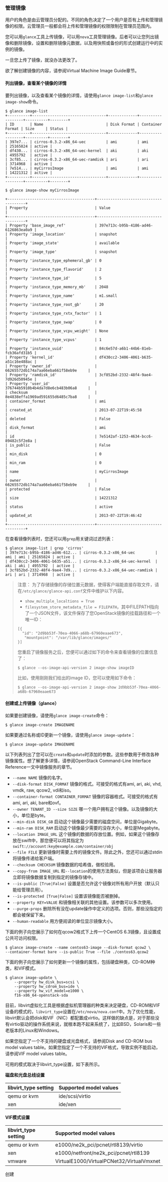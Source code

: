 ### 管理镜像

用户的角色是由云管理员分配的。不同的角色决定了一个用户是否有上传和管理镜像的权限。云管理员一般都会将上传和管理镜像的权限限制在管理员范围内。

您可以用```glance```工具上传镜像，可以用```nova```工具管理镜像。后者可以让您列出镜像和删除镜像，设置和删除镜像元数据，以及用快照或备份的形式创建运行中的实例的镜像。

一旦您上传了镜像，就没办法更改了。

欲了解创建镜像的内容，请参阅Virtual Machine Image Guide章节。

#### 列出镜像，查看某个镜像的详情

要列出镜像，以及查看某个镜像的详情，请使用```glance image-list```和```glance image-show```命令。

```
$ glance image-list
+----------+---------------------------------+-------------+------------------+----------+--------+
| ID       | Name                            | Disk Format | Container Format | Size     | Status |
+----------+---------------------------------+-------------+------------------+----------+--------+
| 397e7... | cirros-0.3.2-x86_64-uec         | ami         | ami              | 25165824 | active |
| df430... | cirros-0.3.2-x86_64-uec-kernel  | aki         | aki              | 4955792  | active |
| 3cf85... | cirros-0.3.2-x86_64-uec-ramdisk | ari         | ari              | 3714968  | active |
| 7e514... | myCirrosImage                   | ami         | ami              | 14221312 | active |
+----------+---------------------------------+-------------+------------------+----------+--------+
```

```
$ glance image-show myCirrosImage

+---------------------------------------+--------------------------------------+
| Property                              | Value                                |
+---------------------------------------+--------------------------------------+
| Property 'base_image_ref'             | 397e713c-b95b-4186-ad46-6126863ea0a9 |
| Property 'image_location'             | snapshot                             |
| Property 'image_state'                | available                            |
| Property 'image_type'                 | snapshot                             |
| Property 'instance_type_ephemeral_gb' | 0                                    |
| Property 'instance_type_flavorid'     | 2                                    |
| Property 'instance_type_id'           | 5                                    |
| Property 'instance_type_memory_mb'    | 2048                                 |
| Property 'instance_type_name'         | m1.small                             |
| Property 'instance_type_root_gb'      | 20                                   |
| Property 'instance_type_rxtx_factor'  | 1                                    |
| Property 'instance_type_swap'         | 0                                    |
| Property 'instance_type_vcpu_weight'  | None                                 |
| Property 'instance_type_vcpus'        | 1                                    |
| Property 'instance_uuid'              | 84c6e57d-a6b1-44b6-81eb-fcb36afd31b5 |
| Property 'kernel_id'                  | df430cc2-3406-4061-b635-a51c16e488ac |
| Property 'owner_id'                   | 66265572db174a7aa66eba661f58eb9e     |
| Property 'ramdisk_id'                 | 3cf852bd-2332-48f4-9ae4-7d926d50945e |
| Property 'user_id'                    | 376744b5910b4b4da7d8e6cb483b06a8     |
| checksum                              | 8e4838effa1969ad591655d6485c7ba8     |
| container_format                      | ami                                  |
| created_at                            | 2013-07-22T19:45:58                  |
| deleted                               | False                                |
| disk_format                           | ami                                  |
| id                                    | 7e5142af-1253-4634-bcc6-89482c5f2e8a |
| is_public                             | False                                |
| min_disk                              | 0                                    |
| min_ram                               | 0                                    |
| name                                  | myCirrosImage                        |
| owner                                 | 66265572db174a7aa66eba661f58eb9e     |
| protected                             | False                                |
| size                                  | 14221312                             |
| status                                | active                               |
| updated_at                            | 2013-07-22T19:46:42                  |
+---------------------------------------+--------------------------------------+
```

在查看镜像列表时，您还可以用```grep```用关键词过滤列表：

```
$ glance image-list | grep 'cirros'
| 397e713c-b95b-4186-ad46-612... | cirros-0.3.2-x86_64-uec         | ami | ami | 25165824 | active |
| df430cc2-3406-4061-b635-a51... | cirros-0.3.2-x86_64-uec-kernel  | aki | aki | 4955792  | active |
| 3cf852bd-2332-48f4-9ae4-7d9... | cirros-0.3.2-x86_64-uec-ramdisk | ari | ari | 3714968  | active |
```

>注意：
>为了存储镜像的存储位置元数据，使得客户端能直接存取文件，请在```/etc/glance/glance-api.conf```文件中维护以下内容。	
> - ```show_multiple_localtions = True```
> - ```filesystem_store_metadata_file = FILEPATH```，其中FILEPATH指向了一个JSON文件，该文件保存了您OpenStack镜像的挂载路径和一个唯一ID：
>```
>[{
>	"id": "2d9bb53f-70ea-4066-a68b-67960eaae673",
>    "mountpoint": "/var/lib/glance/images/"
>}]
>```
>您重启了镜像服务之后，您便可以通过如下的命令来查看镜像的位置信息了：
>```
>$ glance --os-image-api-version 2 image-show imageID
>```
>比如，使用刚刚我们给出的image ID，您可以使用如下命令：
>```
>$ glance --os-image-api-version 2 image-show 2d9bb53f-70ea-4066-a68b-67960eaae673
>```

#### 创建或上传镜像（glance）

如果要创建镜像，请使用```glance image-create```命令：

```
$ glance image-create IMAGENAME
```

如果要通过名称或ID更新一个镜像，请使用```glance image-update```：

```
$ glance image-update IMAGENAME
```

以下列表列出了您可以在```create```和```update```时添加的参数。这些参数用于修改各种镜像属性。想了解更多详情，请参阅OpenStack Command-Line Interface Reference一文中镜像服务的章节。

- ```--name NAME```
	镜像的名字。
- ```--disk-format DISK_FORMAT```
	镜像的格式。可接受的格式有ami, ari, aki, vhd, vmdk, raw, qcow2, vdi和iso。
- ```--container-format CONTAINER_FORMAT```
	镜像的容器格式。可接受的格式有ami, ari, aki, bare和ovf。
- ```--owner TENANT_ID --size SIZE```
	哪一个用户拥有这个镜像。以及镜像的大小，单位是byte。
- ```--min-disk DISK_GB```
	启动这个镜像最少需要的磁盘空间，单位是Gigabyte。
- ```--min-ram DISK_RAM```
	启动这个镜像最少需要的没存大小，单位是Megabyte。
- ```--location IMAGE_URL```
	这个镜像的数据的存放位置。例如，如果这个镜像存放在swift中，那您便可以将其指定为```swift://account:key@example.com/container/obj```
- ```--file FILE```
	更新镜像时需要上传的镜像文件。除此之外，您还可以通过stdin将镜像传递给客户端。
- ```--checksum CHECKSUM```
	镜像数据的哈希值，做校验用。
- ```--copy-from IMAGE_URL```
	和```--location```的使用方法类似，但是该项会让服务器立即将镜像数据复制到指定的镜像存储中。
- ```--is-public [True|False]```
	设置是否允许这个镜像对所有用户开放（默认只能给管理员用）。
- ```--is-protected [True|False]```
	设置该镜像能否被删掉。
- ```--property KEY=VALUE```
	和镜像相关联的其他设置。该参数可以多次使用。
- ```--purge-props```
	删除所有没在update操作中定义的选项。否则，那些没指定的都会被保留下来。
- ```--human-readable```
	用方便阅读的单位显示镜像大小。

下面的例子向您展示了如何在qcow2格式下上传一个CentOS 6.3镜像，且设置成公共可访问权限。

```
$ glance image-create --name centos63-image --disk-format qcow2 \
--container-format bare --is-public True --file ./centos63.qcow2
```

下面的例子向您展示了如何更新一个镜像的属性，包括硬盘种类，CD-ROM种类，和VIF模式。

```
$ glance image-update \ 
	--property hw_disk_bus=scsi \ 
	--property hw_cdrom_bus=ide \ 
	--property hw_vif_model=e1000 \ 
	f16-x86_64-openstack-sda
```

目前，libvirt虚拟化工具是根据虚拟机管理器的种类来决定硬盘，CD-ROM和VIF设备的模式的，```libvirt_type```设置在```/etc/nova/nova.conf```中。为了优化性能，libvirt默认会把disk和VIF（NIC）都配置成virtio。这样做的缺点是，对于那些没有virtio驱动的操作系统来说，就根本跑不起来系统了，比如BSD，Solaris和一些老版本的Linux和Windows。

如果您指定了一个不支持的硬盘或光盘格式，请参阅Disk and CD-ROM bus model values table。如果您指定了一个不支持的VIF格式，导致实例不能启动，请参阅VIF model values table。

可用的模式取决于libvirt_type设置，如下表所示。

**磁盘和光盘总线设置**

|libvirt_type setting|Supported model values|
|:--|:--|
|qemu or kvm|ide/scsi/virtio|
|xen|ide/xen|

**VIF模式设置**

|libvirt_type setting|Supported model values|
|:--|:--|
|qemu or kvm|e1000/ne2k_pci/pcnet/rtl8139/virtio|
|xen|e1000/netfront/ne2k_pci/pcnet/rtl8139|
|vmware|VirtualE1000/VirtualPCNet32/VirtualVmxnet|

创建